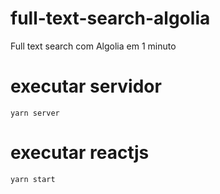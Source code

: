 # full-text-search-algolia
Full text search com Algolia em 1 minuto

# executar servidor
`yarn server`

# executar reactjs
`yarn start`